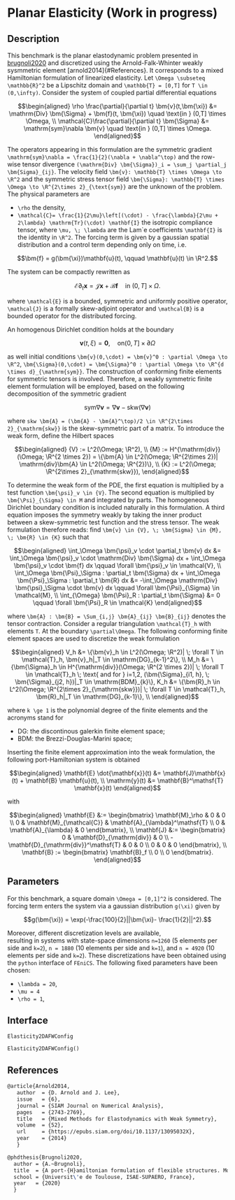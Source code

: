 # Planar Elasticity (Work in progress)

## Description
This benchmark is the planar elastodynamic problem presented in
[brugnoli2020](#References) and discretized using the Arnold-Falk-Whinter weakly sysmmetric element [arnold2014]{#References}. It corresponds to a mixed Hamiltonian formulation of linearized elasticity. Let ``\Omega \subseteq \mathbb{R}^2`` be a Lipschitz domain and ``\mathbb{T} = [0,T]`` for ``T \in (0,\infty)``.
Consider the system of coupled partial differential equations
```math
\begin{aligned}
 \rho \frac{\partial}{\partial t} \bm{v}(t,\bm{\xi}) &= \mathrm{Div} \bm{\Sigma} + \bm{f}(t, \bm{\xi}) \quad \text{in } (0,T] \times \Omega, \\ 
 \mathcal{C}\frac{\partial}{\partial t} \bm{\Sigma} &= \mathrm{sym}\nabla \bm{v} \quad \text{in } (0,T] \times \Omega.
\end{aligned}
```
The operators appearing in this formulation are the symmetric gradient ``\mathrm{sym}\nabla = \frac{1}{2}(\nabla + \nabla^\top)`` and the row-wise tensor divergence ``(\mathrm{Div} \bm{\Sigma})_i = \sum_j \partial_j \bm{Sigma}_{ij}``.
The velocity field ``\bm{v}: \mathbb{T} \times \Omega \to \R^2`` and the symmetric
stress tensor field ``\bm{\Sigma}: \mathbb{T} \times \Omega \to \R^{2\times 2}_{\text{sym}}`` are the unknown of the problem. The physical parameters are
- ``\rho`` the density,
- ``\mathcal{C}= \frac{1}{2\mu}\left[(\cdot) - \frac{\lambda}{2\mu + 2\lambda} \mathrm{Tr}(\cdot) \mathbf{I}`` the isotropic compliance tensor, where ``\mu, \; \lambda`` are the Lam\`e coefficients ``\mathbf{I}`` is the identity in ``\R^2``. 
The forcing term is given by a gaussian spatial distribution and a control term depending only on time, i.e.
```math
\bm{f} = g(\bm{\xi})\mathbf{u}(t), \qquad \mathbf{u}(t) \in \R^2.
```
The system can be compactly rewritten as
```math
\mathcal{E}\partial_t \bm{x} = \mathcal{J}\bm{x} + \mathcal{B}\bm{f} \quad \text{in } (0,T] \times \Omega.
```
where ``\mathcal{E}`` is a bounded, symmetric and uniformly positive operator, ``\mathcal{J}`` is a formally skew-adjoint operator and ``\mathcal{B}`` is a bounded operator for the distributed forcing.

An homogenous Dirichlet condition holds at the boundary
```math
 \bm{v}(t,\xi) = \bm{0}, \quad \text{on} (0,T] \times \partial \Omega
```
as well initial conditions ``\bm{v}(0,\cdot) = \bm{v}^0 : \partial \Omega \to \R^2``, ``\bm{\Sigma}(0,\cdot) = \bm{\Sigma}^0 : \partial \Omega \to \R^{d \times d}_{\mathrm{sym}}``. 
The construction of conforming finite elements for symmetric tensors is involved. Therefore, a weakly symmetric finite element formulation will be employed, based on the following decomposition of the symmetric gradient 
```math
 \mathrm{sym}\nabla \bm{v} = \nabla \bm{v} - \mathrm{skw}(\nabla \bm{v})
```
where ``skw \bm{A} = (\bm{A} - \bm{A}^\top)/2 \in \R^{2\times 2}_{\mathrm{skw}}`` is the skew-symmetric part of a matrix. 
To introduce the weak form, define the Hilbert spaces
```math
\begin{aligned}
{V} := L^2(\Omega; \R^2), \\
{M} := H^{\mathrm{div}}(\Omega; \R^{2 \times 2}) = \{\bm{A} \in L^2(\Omega; \R^{2\times 2})|  \mathrm{div}\bm{A} \in L^2(\Omega; \R^{2})\}, \\
{K} := L^2(\Omega; \R^{2\times 2}_{\mathrm{skw}}), 
\end{aligned}
```
To determine the weak form of the PDE, the first equation is 
multiplied by a test function ``\bm{\psi}_v \in {V}``. The second equation is multiplied by ``\bm{\Psi}_{\Sigma} \in M`` and integrated by parts. The homogeneous Dirichlet boundary condition is included naturally in this formulation. A third equation imposes the symmetry weakly by taking the inner product between a skew-symmetric test function and the stress tensor. The weak formulation therefore reads: find ``\bm{v} \in {V}, \; \bm{Sigma} \in {M}, \; \bm{R} \in {K}`` such that
```math
\begin{aligned}
\int_\Omega \bm{\psi}_v \cdot \partial_t \bm{v} dx &= \int_\Omega \bm{\psi}_v \cdot \mathrm{Div} \bm{\Sigma} dx + \int_\Omega \bm{\psi}_v \cdot \bm{f} dx \qquad \forall \bm{\psi}_v \in \mathcal{V}, \\
\int_\Omega \bm{\Psi}_\Sigma : \partial_t \bm{\Sigma} dx + \int_\Omega \bm{\Psi}_\Sigma : \partial_t \bm{R} dx &= -\int_\Omega \mathrm{Div} \bm{\psi}_\Sigma \cdot \bm{v} dx \qquad \forall \bm{\Psi}_{\Sigma} \in \mathcal{M}, \\
\int_{\Omega} \bm{\Psi}_R : \partial_t \bm{\Sigma} &= 0 \qquad \forall \bm{\Psi}_R \in \mathcal{K}
\end{aligned}
```
where ``\bm{A} : \bm{B} = \Sum_{i,j} \bm{A}_{ij} \bm{B}_{ij}`` denotes the tensor contraction. Consider a regular triangulation ``\mathcal{T}_h`` with elements ``T``. At the boundary ``\partial\Omega``. The following conforming finite element spaces are used to discretize the weak formulation 
```math
\begin{aligned}
V_h &= \{\bm{v}_h \in L^2(\Omega; \R^2)|  \; \forall T \in \mathcal{T}_h, \bm{v}_h|_T \in \mathrm{DG}_{k-1}^2\}, \\
M_h &= \{\bm{\Sigma}_h \in H^{\mathrm{div}}(\Omega; \R^{2 \times 2})|  \; \forall T \in \mathcal{T}_h \; \text{ and for } i=1,2, (\bm{\Sigma}_{i1, h}, \; \bm{\Sigma}_{j2, h})|_T \in \mathrm{BDM}_{k}\},
K_h &= \{\bm{R}_h \in L^2(\Omega; \R^{2\times 2}_{\mathrm{skw}})|  \; \forall T \in \mathcal{T}_h, \bm{R}_h|_T \in \mathrm{DG}_{k-1}\}, \\
\end{aligned}
```
where ``k \ge 1`` is the polynomial degree of the finite elements and the acronyms stand for
- DG: the discontinous galerkin finite element space;
- BDM: the Brezzi-Douglas-Marini space;

Inserting the finite element approximation into the weak formulation, the following port-Hamiltonian system is obtained
```math
\begin{aligned}
 \mathbf{E} \dot{\mathbf{x}}(t) &= \mathbf{J}\mathbf{x}(t) + \mathbf{B} \mathbf{u}(t), \\
  \mathrm{y}(t) &= \mathbf{B}^\mathsf{T} \mathbf{x}(t)
\end{aligned}
```
with 
```math
\begin{aligned}
 \mathbf{E} &:= \begin{bmatrix}
 \mathbf{M}_\rho & 0 & 0 \\ 0 & \mathbf{M}_{\mathcal{C}} & \mathbf{A}_{\lambda}^\mathsf{T} \\ 0 & \mathbf{A}_{\lambda} & 0
 \end{bmatrix}, \\
  \mathbf{J} &:= \begin{bmatrix}
 0 & \mathbf{D}_{\mathrm{div}} & 0 \\ - \mathbf{D}_{\mathrm{div}}^\mathsf{T} & 0 & 0 \\  0 & 0 & 0
 \end{bmatrix}, \\ 
 \mathbf{B} := \begin{bmatrix} \mathbf{B}_f \\ 0 \\ 0 \end{bmatrix}.
\end{aligned}
```

## Parameters
For this benchmark, a square domain ``\Omega = [0,1]^2`` is considered. The forcing term enters the system via a gaussian distribution ``g(\xi)`` given by
```math
g(\bm{\xi}) = \exp(-\frac{100}{2}||\bm{\xi}- \frac{1}{2}||^2).
```
Moreover, different discretization levels are available,  
resulting in systems with state-space dimensions ``n=1260`` (5 elements per side and ``k=2``), ``n = 1880`` (10 elements per side and ``k=1``), and ``n = 4920`` (10 elements per side and ``k=2``). These discretizations have been obtained using the `python` 
interface of `FEniCS`. The following fixed parameters have been chosen:
- ``\lambda = 20``,
-  ``\mu = 4``
- ``\rho = 1``,

## Interface

```@docs
Elasticity2DAFWConfig
```
```@docs
Elasticity2DAFWConfig()
```

## References

```latex
@article{Arnold2014,
   author  = {D. Arnold and J. Lee},
   issue   = {6},
   journal = {SIAM Journal on Numerical Analysis},
   pages   = {2743-2769},
   title   = {Mixed Methods for Elastodynamics with Weak Symmetry},
   volume  = {52},
   url     = {https://epubs.siam.org/doi/10.1137/13095032X},
   year    = {2014}
   }

@phdthesis{Brugnoli2020,
  author = {A.~Brugnoli},
  title  = {A port-{H}amiltonian formulation of flexible structures. Modelling and structure-preserving finite element discretization},
  school = {Universit\'e de Toulouse, ISAE-SUPAERO, France},
  year   = {2020}
  }
```
